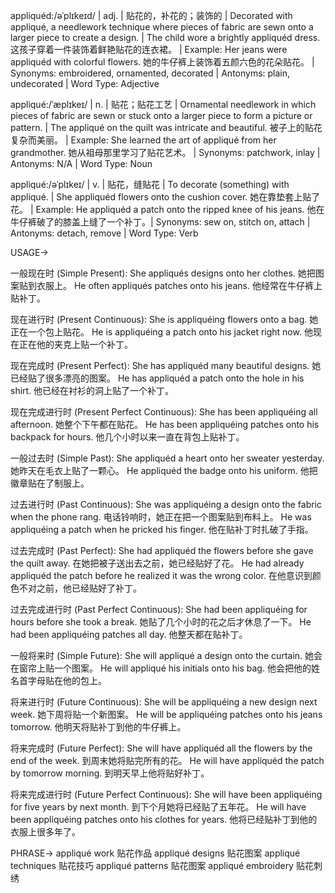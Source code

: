 appliquéd:/əˈplɪkeɪd/ | adj. | 贴花的，补花的；装饰的 | Decorated with appliqué, a needlework technique where pieces of fabric are sewn onto a larger piece to create a design. |  The child wore a brightly appliquéd dress.  这孩子穿着一件装饰着鲜艳贴花的连衣裙。 | Example: Her jeans were appliquéd with colorful flowers. 她的牛仔裤上装饰着五颜六色的花朵贴花。 | Synonyms: embroidered, ornamented, decorated | Antonyms: plain, undecorated | Word Type: Adjective

appliqué:/ˈæplɪkeɪ/ | n. | 贴花；贴花工艺 |  Ornamental needlework in which pieces of fabric are sewn or stuck onto a larger piece to form a picture or pattern.  | The appliqué on the quilt was intricate and beautiful. 被子上的贴花复杂而美丽。 | Example: She learned the art of appliqué from her grandmother. 她从祖母那里学习了贴花艺术。 | Synonyms: patchwork, inlay | Antonyms: N/A | Word Type: Noun

appliqué:/əˈplɪkeɪ/ | v. | 贴花，缝贴花 | To decorate (something) with appliqué. | She appliquéd flowers onto the cushion cover. 她在靠垫套上贴了花。 | Example: He appliquéd a patch onto the ripped knee of his jeans. 他在牛仔裤破了的膝盖上缝了一个补丁。| Synonyms: sew on, stitch on, attach | Antonyms: detach, remove | Word Type: Verb


USAGE->

一般现在时 (Simple Present):
She appliqués designs onto her clothes. 她把图案贴到衣服上。
He often appliqués patches onto his jeans. 他经常在牛仔裤上贴补丁。

现在进行时 (Present Continuous):
She is appliquéing flowers onto a bag. 她正在一个包上贴花。
He is appliquéing a patch onto his jacket right now. 他现在正在他的夹克上贴一个补丁。

现在完成时 (Present Perfect):
She has appliquéd many beautiful designs. 她已经贴了很多漂亮的图案。
He has appliquéd a patch onto the hole in his shirt. 他已经在衬衫的洞上贴了一个补丁。

现在完成进行时 (Present Perfect Continuous):
She has been appliquéing all afternoon. 她整个下午都在贴花。
He has been appliquéing patches onto his backpack for hours. 他几个小时以来一直在背包上贴补丁。

一般过去时 (Simple Past):
She appliquéd a heart onto her sweater yesterday. 她昨天在毛衣上贴了一颗心。
He appliquéd the badge onto his uniform. 他把徽章贴在了制服上。

过去进行时 (Past Continuous):
She was appliquéing a design onto the fabric when the phone rang. 电话铃响时，她正在把一个图案贴到布料上。
He was appliquéing a patch when he pricked his finger. 他在贴补丁时扎破了手指。

过去完成时 (Past Perfect):
She had appliquéd the flowers before she gave the quilt away. 在她把被子送出去之前，她已经贴好了花。
He had already appliquéd the patch before he realized it was the wrong color. 在他意识到颜色不对之前，他已经贴好了补丁。

过去完成进行时 (Past Perfect Continuous):
She had been appliquéing for hours before she took a break. 她贴了几个小时的花之后才休息了一下。
He had been appliquéing patches all day. 他整天都在贴补丁。

一般将来时 (Simple Future):
She will appliqué a design onto the curtain. 她会在窗帘上贴一个图案。
He will appliqué his initials onto his bag. 他会把他的姓名首字母贴在他的包上。

将来进行时 (Future Continuous):
She will be appliquéing a new design next week. 她下周将贴一个新图案。
He will be appliquéing patches onto his jeans tomorrow. 他明天将贴补丁到他的牛仔裤上。

将来完成时 (Future Perfect):
She will have appliquéd all the flowers by the end of the week. 到周末她将贴完所有的花。
He will have appliquéd the patch by tomorrow morning. 到明天早上他将贴好补丁。

将来完成进行时 (Future Perfect Continuous):
She will have been appliquéing for five years by next month. 到下个月她将已经贴了五年花。
He will have been appliquéing patches onto his clothes for years. 他将已经贴补丁到他的衣服上很多年了。


PHRASE->
appliqué work  贴花作品
appliqué designs  贴花图案
appliqué techniques  贴花技巧
appliqué patterns 贴花图案
appliqué embroidery 贴花刺绣
